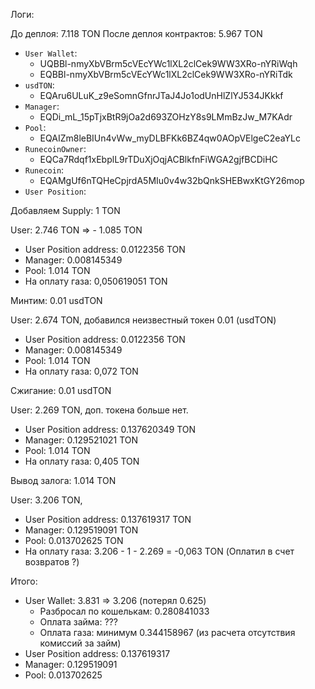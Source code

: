 Логи:

До деплоя: 7.118 TON
После деплоя контрактов: 5.967 TON
- `User Wallet`:
    - UQBBl-nmyXbVBrm5cVEcYWc1lXL2clCek9WW3XRo-nYRiWqh
    - EQBBl-nmyXbVBrm5cVEcYWc1lXL2clCek9WW3XRo-nYRiTdk
- `usdTON`:
    - EQAru6ULuK_z9eSomnGfnrJTaJ4Jo1odUnHlZlYJ534JKkkf
- `Manager`:
    - EQDi_mL_15pTjxBtR9jOa2d693ZOHzY8s9LMmBzJw_M7KAdr
- `Pool`:
    - EQAIZm8leBIUn4vWw_myDLBFKk6BZ4qw0AOpVElgeC2eaYLc
- `RunecoinOwner`:
    - EQCa7Rdqf1xEbplL9rTDuXjOqjACBlkfnFiWGA2gjfBCDiHC
- `Runecoin`:
    - EQAMgUf6nTQHeCpjrdA5MIu0v4w32bQnkSHEBwxKtGY26mop
- `User Position`:

Добавляем Supply: 1 TON

User: 2.746 TON => - 1.085 TON
- User Position address: 0.0122356 TON
- Manager: 0.008145349
- Pool: 1.014 TON
- На оплату газа: 0,050619051 TON

Минтим: 0.01 usdTON

User: 2.674 TON, добавился неизвестный токен 0.01 (usdTON)
- User Position address: 0.0122356 TON
- Manager: 0.008145349
- Pool: 1.014 TON
- На оплату газа: 0,072 TON

Сжигание: 0.01 usdTON

User: 2.269 TON, доп. токена больше нет.
- User Position address: 0.137620349 TON
- Manager: 0.129521021 TON
- Pool: 1.014 TON
- На оплату газа: 0,405 TON

Вывод залога: 1.014 TON

User: 3.206 TON,
- User Position address: 0.137619317 TON
- Manager: 0.129519091 TON
- Pool: 0.013702625 TON
- На оплату газа: 3.206 - 1 - 2.269 = -0,063 TON (Оплатил в счет возвратов ?)

Итого:
- User Wallet: 3.831 => 3.206 (потерял 0.625)
    - Разбросал по кошелькам: 0.280841033
    - Оплата займа: ???
    - Оплата газа: минимум 0.344158967 (из расчета отсутствия комиссий за займ)
- User Position address: 0.137619317
- Manager: 0.129519091
- Pool: 0.013702625